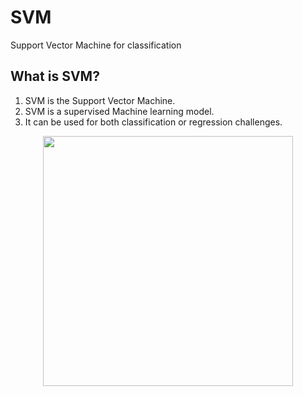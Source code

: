 # SVM
Support Vector Machine for classification
<br>
## What is SVM?

1. SVM is the Support Vector Machine. 
2. SVM is a supervised Machine learning model.
3. It can be used for both classification or regression challenges.


<p align="center"> <img src= "https://static.javatpoint.com/tutorial/machine-learning/images/support-vector-machine-algorithm5.png" width=400">
